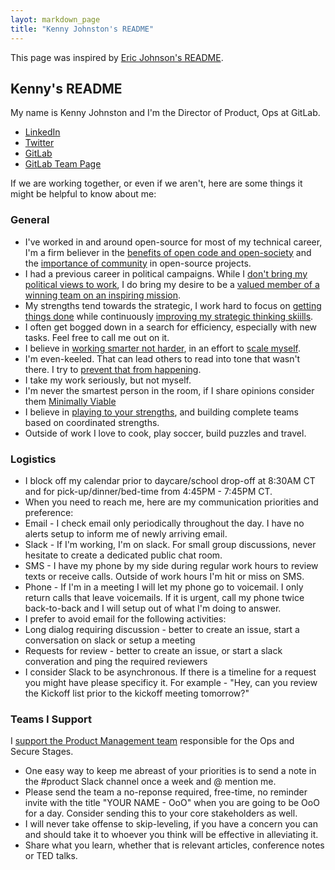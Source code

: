```yaml
---
layot: markdown_page
title: "Kenny Johnston's README"
---
```


This page was inspired by [Eric Johnson's README](https://about.gitlab.com/handbook/engineering/erics-readme/).

## Kenny's README
My name is Kenny Johnston and I'm the Director of Product, Ops at GitLab.
* [LinkedIn](https://www.linkedin.com/in/kencjohnston/)
* [Twitter](https://twitter.com/kencjohnston)
* [GitLab](https://gitlab.com/kencjohnston)
* [GitLab Team Page](https://about.gitlab.com/company/team/#kencjohnston)

If we are working together, or even if we aren't, here are some things it might be helpful to know about me:

### General 
* I've worked in and around open-source for most of my technical career, I'm a firm believer in the [benefits of open code and open-society](https://cyber.harvard.edu/works/lessig/opensocd1.pdf) and the [importance of community](https://thenewstack.io/power-community-open-source/) in open-source projects.
* I had a previous career in political campaigns. While I [don't bring my political views to work](https://about.gitlab.com/handbook/values/#diversity), I do bring my desire to be a [valued member of a winning team on an inspiring mission](https://blog.rackspace.com/whats-core-rackspace-core-values). 
* My strengths tend towards the strategic, I work hard to focus on [getting things done](https://en.wikipedia.org/wiki/Getting_Things_Done) while continuously [improving my strategic thinking skiills](https://hbr.org/2016/12/4-ways-to-improve-your-strategic-thinking-skills). 
* I often get bogged down in a search for efficiency, especially with new tasks. Feel free to call me out on it.
* I believe in [working smarter not harder](https://www.inc.com/john-rampton/work-smarter-not-harder-10-ways-to-be-more-effective-at-work.html), in an effort to [scale myself](https://firstround.com/review/our-6-must-reads-for-scaling-yourself-as-a-leader/). 
* I'm even-keeled. That can lead others to read into tone that wasn't there. I try to [prevent that from happening](https://www.fastcompany.com/3054178/5-ways-to-avoid-a-massive-email-misunderstanding).
* I take my work seriously, but not myself. 
* I'm never the smartest person in the room, if I share opinions consider them [Minimally Viable](https://about.gitlab.com/handbook/values/#iteration)
* I believe in [playing to your strengths](https://hbr.org/2005/01/how-to-play-to-your-strengths), and building complete teams based on coordinated strengths. 
* Outside of work I love to cook, play soccer, build puzzles and travel. 

### Logistics
* I block off my calendar prior to daycare/school drop-off at 8:30AM CT and for pick-up/dinner/bed-time from 4:45PM - 7:45PM CT.
* When you need to reach me, here are my communication priorities and preference:
 * Email - I check email only periodically throughout the day. I have no alerts setup to inform me of newly arriving email. 
 * Slack - If I'm working, I'm on slack. For small group discussions, never hesitate to create a dedicated public chat room. 
 * SMS - I have my phone by my side during regular work hours to review texts or receive calls. Outside of work hours I'm hit or miss on SMS.
 * Phone - If I'm in a meeting I will let my phone go to voicemail. I only return calls that leave voicemails. If it is urgent, call my phone twice back-to-back and I will setup out of what I'm doing to answer.
* I prefer to avoid email for the following activities:
 * Long dialog requiring discussion - better to create an issue, start a conversation on slack or setup a meeting
 * Requests for review - better to create an issue, or start a slack converation and ping the required reviewers
* I consider Slack to be asynchronous. If there is a timeline for a request you might have please specificy it. For example - "Hey, can you review the Kickoff list prior to the kickoff meeting tomorrow?"

### Teams I Support
I [support the Product Management team](https://about.gitlab.com/company/team/org-chart/) responsible for the Ops and Secure Stages. 
* One easy way to keep me abreast of your priorities is to send a note in the #product Slack channel once a week and @ mention me. 
* Please send the team a no-reponse required, free-time, no reminder invite with the title "YOUR NAME - OoO" when you are going to be OoO for a day. Consider sending this to your core stakeholders as well.
* I will never take offense to skip-leveling, if you have a concern you can and should take it to whoever you think will be effective in alleviating it.
* Share what you learn, whether that is relevant articles, conference notes or TED talks.